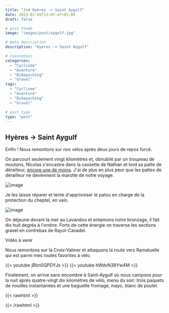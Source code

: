```yaml
---
title: "J+4 Hyères -> Saint Aygulf"
date: 2023-01-05T13:07:47+01:00
draft: false

# post thumb
image: "images/post/aygulf.jpg"

# meta description
description: "Hyères -> Saint Aygulf"

# taxonomies
categories:
  - "Cyclisme" 
  - "Aventure" 
  - "Bikepacking"
  - "Gravel" 
tags:
  - "Cyclisme" 
  - "Aventure" 
  - "Bikepacking"
  - "Gravel" 

# post type
type: "post"
---
```


## Hyères -> Saint Aygulf

Enfin ! Nous remontons sur nos vélos après deux jours de repos forcé. 

On parcourt seulement vingt kilomètres et, obnubilé par un troupeau de moutons, Nicolas s'encastre dans la cassette de Nathan et tord sa patte de dérailleur, [encore une de moins](https://lesfrerotsavelo.com/blog/post-2022-12-21/). J'ai de plus en plus peur que les pattes de dérailleur ne deviennent la marotte de notre voyage. 

![image](../../images/post/patte_cassee.jpg)

Je les laisse réparer et tente d'apprivoiser le patou en charge de la protection du cheptel, en vain. 

![image](../../images/post/moutons.jpg)

On déjeune devant la mer au Lavandou et entamons notre bronzage, il fait dix huit degrés à l'ombre. Forts de cette énergie on traverse les sections gravel en contrebas de Rayol-Canadel. 

Vidéo à venir

Nous remontons sur la Croix-Valmer et attaquons la route vers Ramatuelle qui est parmi mes routes favorites à vélo. 

{{< youtube jBbn0QPDYJs >}}
{{< youtube hWdvN38Yw4M >}}

Finalement, on arrive sans encombre à Saint-Aygulf où nous campons pour la nuit après quatre-vingt dix kilomètres de vélo, menu du soir: trois paquets de nouilles instantanées et une baguette fromage, mayo, blanc de poulet. 

{{< rawhtml >}}
<div class="strava-embed-placeholder" data-embed-type="activity" data-embed-id="8344265755"></div><script src="https://strava-embeds.com/embed.js"></script>
{{< /rawhtml >}}
